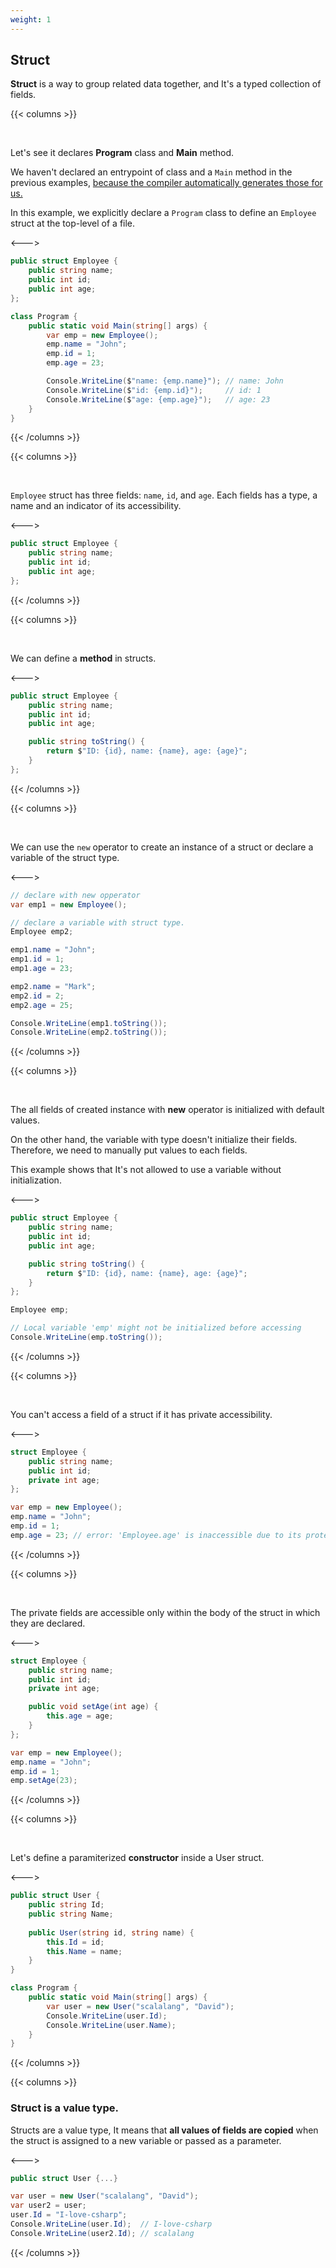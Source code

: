 ```yaml
---
weight: 1
---
```


## Struct

**Struct** is a way to group related data together, and It's a typed collection of fields.

{{< columns >}}

<br />

Let's see it declares **Program** class and **Main** method.

We haven't declared an entrypoint of class and a `Main` method in the previous examples, [because the compiler automatically generates those for us.](https://learn.microsoft.com/en-us/dotnet/csharp/fundamentals/program-structure/top-level-statements)

In this example, we explicitly declare a `Program` class to define an `Employee` struct at the top-level of a file.

<--->

```csharp
public struct Employee {
    public string name;
    public int id;
    public int age;
};

class Program {
    public static void Main(string[] args) {
        var emp = new Employee();
        emp.name = "John";
        emp.id = 1;
        emp.age = 23;

        Console.WriteLine($"name: {emp.name}"); // name: John
        Console.WriteLine($"id: {emp.id}");     // id: 1
        Console.WriteLine($"age: {emp.age}");   // age: 23
    }
}
```

{{< /columns >}}

{{< columns >}}

<br />

`Employee` struct has three fields: `name`, `id`, and `age`. Each fields has a type, a name and an indicator of its accessibility.

<--->

```csharp
public struct Employee {
    public string name;
    public int id;
    public int age;
};
```

{{< /columns >}}

{{< columns >}}

<br />

We can define a **method** in structs.

<--->

```csharp
public struct Employee {
    public string name;
    public int id;
    public int age;

    public string toString() {
        return $"ID: {id}, name: {name}, age: {age}";
    }
};
```

{{< /columns >}}

{{< columns >}}

<br />

We can use the `new` operator to create an instance of a struct or declare a variable of the struct type. 

<--->

```csharp
// declare with new opperator
var emp1 = new Employee();

// declare a variable with struct type.
Employee emp2;

emp1.name = "John";
emp1.id = 1;
emp1.age = 23;

emp2.name = "Mark";
emp2.id = 2;
emp2.age = 25;

Console.WriteLine(emp1.toString());
Console.WriteLine(emp2.toString());
```

{{< /columns >}}

{{< columns >}}

<br/>

The all fields of created instance with **new** operator is initialized with default values. 

On the other hand, the variable with type doesn't initialize their fields. Therefore, we need to manually put values to each fields.

This example shows that It's not allowed to use a variable without initialization.

<--->

```csharp
public struct Employee {
    public string name;
    public int id;
    public int age;

    public string toString() {
        return $"ID: {id}, name: {name}, age: {age}";
    }
};

Employee emp;

// Local variable 'emp' might not be initialized before accessing
Console.WriteLine(emp.toString());
```

{{< /columns >}}

{{< columns >}}

<br />

You can't access a field of a struct if it has private accessibility.

<--->

```csharp
struct Employee {
    public string name;
    public int id;
    private int age;
};

var emp = new Employee();
emp.name = "John";
emp.id = 1;
emp.age = 23; // error: 'Employee.age' is inaccessible due to its protection level
```

{{< /columns >}}

{{< columns >}}

<br />

The private fields are accessible only within the body of the struct in which they  are declared.

<--->

```csharp
struct Employee {
    public string name;
    public int id;
    private int age;

    public void setAge(int age) {
        this.age = age;
    }
};

var emp = new Employee();
emp.name = "John";
emp.id = 1;
emp.setAge(23);
```

{{< /columns >}}

{{< columns >}}

<br />

Let's define a paramiterized **constructor** inside a User struct.

<--->

```csharp
public struct User {
    public string Id;
    public string Name;
    
    public User(string id, string name) {
        this.Id = id;
        this.Name = name;
    }
}

class Program {
    public static void Main(string[] args) {
        var user = new User("scalalang", "David");
        Console.WriteLine(user.Id);
        Console.WriteLine(user.Name);
    }
}
```

{{< /columns >}}

{{< columns >}}
### Struct is a value type.

Structs are a value type, It means that **all values of fields are copied** when the struct is assigned to a new variable or passed as a parameter.

<--->

```csharp
public struct User {...}

var user = new User("scalalang", "David");
var user2 = user;
user.Id = "I-love-csharp";
Console.WriteLine(user.Id);  // I-love-csharp
Console.WriteLine(user2.Id); // scalalang
```

{{< /columns >}}